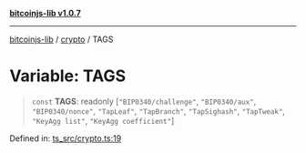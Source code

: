 [**bitcoinjs-lib v1.0.7**](../../../README.md)

***

[bitcoinjs-lib](../../../README.md) / [crypto](../README.md) / TAGS

# Variable: TAGS

> `const` **TAGS**: readonly \[`"BIP0340/challenge"`, `"BIP0340/aux"`, `"BIP0340/nonce"`, `"TapLeaf"`, `"TapBranch"`, `"TapSighash"`, `"TapTweak"`, `"KeyAgg list"`, `"KeyAgg coefficient"`\]

Defined in: [ts\_src/crypto.ts:19](https://github.com/sCrypt-Inc/bitcoinjs-lib/blob/e3b2d1c4c35cd925f8b17063dc9eb0300cab46a2/ts_src/crypto.ts#L19)
